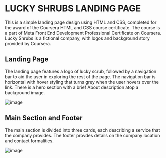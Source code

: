 # LUCKY SHRUBS LANDING PAGE

This is a simple landing page design using HTML and CSS, completed for the award of the Coursera HTML and CSS course certificate. 
The course is a part of Meta Front End Development Professional Certificate on Coursera. Lucky Shrubs is a fictional company, with logos and background story provided by Coursera. 

## Landing Page
The landing page features a logo of lucky scrub, followed by a navigation bar to aid the user in exploring the rest of the page. 
The navigation bar is horizontal with hover styling that turns grey when the user hovers over the link. 
There is a hero section with a brief About description atop a background image. 

![image](https://github.com/dawn-ndemo/lucky_shrub/assets/75112477/cbf7392e-bba4-4f83-82d8-a163d869dd26)

## Main Section and Footer
The main section is divided into three cards, each describing a service that the company provides. 
The footer provdes details on the company location and contact formalities. 

![image](https://github.com/dawn-ndemo/lucky_shrub/assets/75112477/9cd1d099-a1d4-4800-81b9-31022888b11e)

